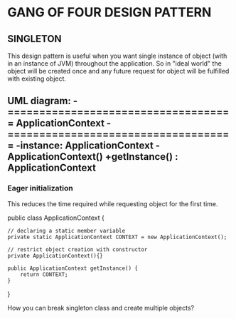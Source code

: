 # GANG OF FOUR DESIGN PATTERN

## SINGLETON
This design pattern is useful when you want single instance of object (with in an instance of JVM)  throughout the application. So in "ideal world" the object will be created once and any future request for object will be fulfilled with existing object.

UML diagram:
-====================================
		ApplicationContext
-====================================
  -instance: ApplicationContext
  -ApplicationContext()
  +getInstance() : ApplicationContext
-------------------------------------

### Eager initialization
This reduces the time required while requesting object for the first time.

public class ApplicationContext {

	// declaring a static member variable
	private static ApplicationContext CONTEXT = new ApplicationContext();
	
	// restrict object creation with constructor
	private ApplicationContext(){}
	
	public ApplicationContext getInstance() {
		return CONTEXT;
	}

}
  
How you can break singleton class and create multiple objects?
